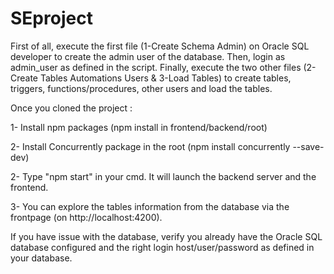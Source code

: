 # SEproject

First of all, execute the first file (1-Create Schema Admin) on Oracle SQL developer to create the admin user of the database. Then, login as admin_user as defined in the script. Finally, execute the two other files (2-Create Tables Automations Users & 3-Load Tables) to create tables, triggers, functions/procedures, other users and load the tables.

Once you cloned the project :

1- Install npm packages (npm install in frontend/backend/root)

2- Install Concurrently package in the root (npm install concurrently --save-dev)

2- Type "npm start" in your cmd. It will launch the backend server and the frontend.

3- You can explore the tables information from the database via the frontpage (on http://localhost:4200).

If you have issue with the database, verify you already have the Oracle SQL database configured and the right login host/user/password as defined in your database.
